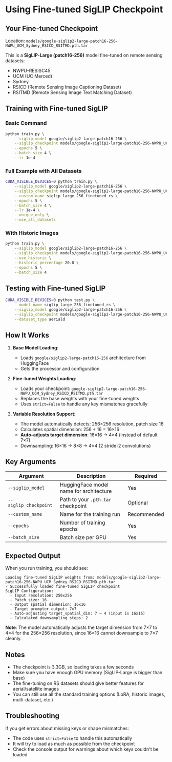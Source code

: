 # Using Fine-tuned SigLIP Checkpoint

## Your Fine-tuned Checkpoint

Location: `models/google-siglip2-large-patch16-256-NWPU_UCM_Sydney_RSICD_RSITMD.pth.tar`

This is a **SigLIP-Large (patch16-256)** model fine-tuned on remote sensing datasets:
- NWPU-RESISC45
- UCM (UC Merced)
- Sydney
- RSICD (Remote Sensing Image Captioning Dataset)
- RSITMD (Remote Sensing Image Text Matching Dataset)

## Training with Fine-tuned SigLIP

### Basic Command

```bash
python train.py \
    --siglip_model google/siglip2-large-patch16-256 \
    --siglip_checkpoint models/google-siglip2-large-patch16-256-NWPU_UCM_Sydney_RSICD_RSITMD.pth.tar \
    --epochs 5 \
    --batch_size 4 \
    --lr 1e-4
```

### Full Example with All Datasets

```bash
CUDA_VISIBLE_DEVICES=0 python train.py \
    --siglip_model google/siglip2-large-patch16-256 \
    --siglip_checkpoint models/google-siglip2-large-patch16-256-NWPU_UCM_Sydney_RSICD_RSITMD.pth.tar \
    --custom_name siglip_large_256_finetuned_rs \
    --epochs 5 \
    --batch_size 4 \
    --lr 1e-4 \
    --unique_only \
    --use_all_datasets
```

### With Historic Images

```bash
python train.py \
    --siglip_model google/siglip2-large-patch16-256 \
    --siglip_checkpoint models/google-siglip2-large-patch16-256-NWPU_UCM_Sydney_RSICD_RSITMD.pth.tar \
    --use_historic \
    --historic_percentage 20.0 \
    --epochs 5 \
    --batch_size 4
```

## Testing with Fine-tuned SigLIP

```bash
CUDA_VISIBLE_DEVICES=0 python test.py \
    --model_name siglip_large_256_finetuned_rs \
    --siglip_model google/siglip2-large-patch16-256 \
    --siglip_checkpoint models/google-siglip2-large-patch16-256-NWPU_UCM_Sydney_RSICD_RSITMD.pth.tar \
    --dataset_type aeriald
```

## How It Works

1. **Base Model Loading**: 
   - Loads `google/siglip2-large-patch16-256` architecture from HuggingFace
   - Gets the processor and configuration

2. **Fine-tuned Weights Loading**:
   - Loads your checkpoint: `google-siglip2-large-patch16-256-NWPU_UCM_Sydney_RSICD_RSITMD.pth.tar`
   - Replaces the base weights with your fine-tuned weights
   - Uses `strict=False` to handle any key mismatches gracefully

3. **Variable Resolution Support**:
   - The model automatically detects: 256×256 resolution, patch size 16
   - Calculates spatial dimension: 256 ÷ 16 = 16×16
   - **Auto-adjusts target dimension**: 16×16 → 4×4 (instead of default 7×7)
   - Downsampling: 16×16 → 8×8 → 4×4 (2 stride-2 convolutions)

## Key Arguments

| Argument | Description | Required |
|----------|-------------|----------|
| `--siglip_model` | HuggingFace model name for architecture | Yes |
| `--siglip_checkpoint` | Path to your `.pth.tar` checkpoint | Optional |
| `--custom_name` | Name for the training run | Recommended |
| `--epochs` | Number of training epochs | Yes |
| `--batch_size` | Batch size per GPU | Yes |

## Expected Output

When you run training, you should see:

```
Loading fine-tuned SigLIP weights from: models/google-siglip2-large-patch16-256-NWPU_UCM_Sydney_RSICD_RSITMD.pth.tar
✓ Successfully loaded fine-tuned SigLIP checkpoint
SigLIP Configuration:
  - Input resolution: 256x256
  - Patch size: 16
  - Output spatial dimension: 16x16
  - Target prompter output: 7x7
  - Auto-adjusting target_spatial_dim: 7 → 4 (input is 16x16)
  - Calculated downsampling steps: 2
```

**Note**: The model automatically adjusts the target dimension from 7×7 to 4×4 for the 256×256 resolution, since 16×16 cannot downsample to 7×7 cleanly.

## Notes

- The checkpoint is 3.3GB, so loading takes a few seconds
- Make sure you have enough GPU memory (SigLIP-Large is bigger than base)
- The fine-tuning on RS datasets should give better features for aerial/satellite images
- You can still use all the standard training options (LoRA, historic images, multi-dataset, etc.)

## Troubleshooting

If you get errors about missing keys or shape mismatches:
- The code uses `strict=False` to handle this automatically
- It will try to load as much as possible from the checkpoint
- Check the console output for warnings about which keys couldn't be loaded
